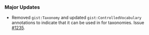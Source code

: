 ### Major Updates

- Removed `gist:Taxonomy` and updated `gist:ControlledVocabulary` annotations to indicate that it can be used in for taxonomies. Issue [#1235](https://github.com/semanticarts/gist/issues/1235). 